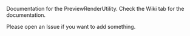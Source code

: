 Documentation for the PreviewRenderUtility. Check the Wiki tab for the documentation.

Please open an Issue if you want to add something.
